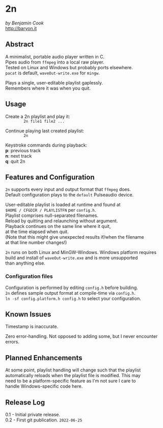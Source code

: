 # 2n

*by Benjamin Cook*\
<http://baryon.it>

## Abstract

A minimalist, portable audio player written in C.\
Pipes audio from `ffmpeg` into a local raw player.\
Tested on Linux and Windows but probably ports elsewhere.\
`pacat` is default, `waveOut-write.exe` for `mingw`.

Plays a single, user-editable playlist gaplessly.\
Remembers where it was when you quit.

## Usage

Create a 2n playlist and play it:\
`        2n file1 file2 ...`
	
Continue playing last created playlist:\
`        2n`

Keystroke commands during playback:\
**p**: previous track\
**n**: next track\
**q**: quit 2n

## Features and Configuration

`2n` supports every input and output format that `ffmpeg` does.\
Default configuration plays to the `default` Pulseaudio device.

User-editable playlist is loaded at runtime and found at\
`$HOME / CFGDIR / PLAYLISTFN` per `config.h`.\
Playlist comprises null-separated filenames.\
Reload by quitting and relaunching without argument.\
Playback continues on the same line where it quit,\
at the time elapsed when quit.\
(Note that this might give unexpected results if/when the filename\
at that line number changes!)

`2n` runs on both Linux and MinGW-Windows. Windows platform requires\
build and install of `waveOut-write.exe` and is more unsupported\
than anything else.

### Configuration files

Configuration is performed by editing `config.h` before building.\
`2n` defines sample output format at compile-time via `config.h`.\
`ln -sf config.platform.h config.h` to select your configuration.

## Known Issues
Timestamp is inaccurate.

Zero error-handling. Not opposed to adding some, but I never encounter errors.

## Planned Enhancements

At some point, playlist handling will change such that the playlist\
automatically reloads when the playlist file is modified. This may\
need to be a platform-specific feature as I'm not sure I care to\
handle Windows-specific code here.

## Release Log
0.1 - Initial private release.\
0.2 - First git publication. `2022-06-25`
